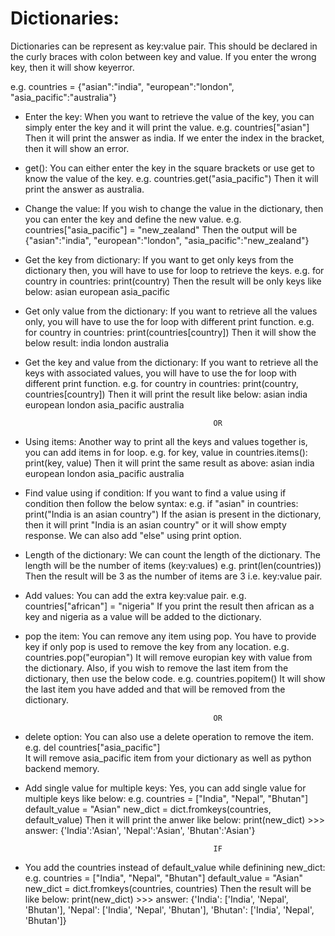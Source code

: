 # Dictionaries:

Dictionaries can be represent as key:value pair. This should be declared in the curly braces with colon between key and value.
If you enter the wrong key, then it will show keyerror.

e.g. countries = {"asian":"india", "european":"london", "asia_pacific":"australia"}

- Enter the key: When you want to retrieve the value of the key, you can simply enter the key and it will print the value.
            e.g. countries["asian"]
        Then it will print the answer as india. If we enter the index in the bracket, then it will show an error.

- get(): You can either enter the key in the square brackets or use get to know the value of the key.
            e.g. countries.get("asia_pacific")
        Then it will print the answer as australia.

- Change the value: If you wish to change the value in the dictionary, then you can enter the key and define the new value.
            e.g. countries["asia_pacific"] = "new_zealand"
        Then the output will be {"asian":"india", "european":"london", "asia_pacific":"new_zealand"}

- Get the key from dictionary: If you want to get only keys from the dictionary then, you will have to use for loop to retrieve the keys.
            e.g. for country in countries:
                     print(country)
        Then the result will be only keys like below: 
                asian
                european
                asia_pacific

- Get only value from the dictionary: If you want to retrieve all the values only, you will have to use the for loop with different print function.
            e.g. for country in countries:
                     print(countries[country])
        Then it will show the below result:
                india
                london
                australia

- Get the key and value from the dictionary: If you want to retrieve all the keys with associated values, you will have to use the for loop with different print function.
            e.g. for country in countries:
                     print(country, countries[country])
        Then it will print the result like below:
                asian india
                european london
                asia_pacific australia

                                                OR

- Using items: Another way to print all the keys and values together is, you can add items in for loop.
            e.g. for key, value in countries.items():
                     print(key, value)
        Then it will print the same result as above:
                asian india
                european london
                asia_pacific australia

- Find value using if condition: If you want to find a value using if condition then follow the below syntax:
            e.g. if "asian" in countries:
                     print("India is an asian country")
        If the asian is present in the dictionary, then it will print "India is an asian country" or it will show empty response. We can also add "else" using print option.

- Length of the dictionary: We can count the length of the dictionary. The length will be the number of items (key:values)
            e.g. print(len(countries))
        Then the result will be 3 as the number of items are 3 i.e. key:value pair.

- Add values: You can add the extra key:value pair.
            e.g. countries["african"] = "nigeria"
        If you print the result then african as a key and nigeria as a value will be added to the dictionary.

- pop the item: You can remove any item using pop. You have to provide key if only pop is used to remove the key from any location.
            e.g. countries.pop("europian")
        It will remove europian key with value from the dictionary.
    Also, if you wish to remove the last item from the dictionary, then use the below code.
            e.g. countries.popitem()
        It will show the last item you have added and that will be removed from the dictionary.

                                                OR

- delete option: You can also use a delete operation to remove the item.
            e.g. del countries["asia_pacific"]                                    
        It will remove asia_pacific item from your dictionary as well as python backend memory.

- Add single value for multiple keys: Yes, you can add single value for multiple keys like below:
            e.g. countries = ["India", "Nepal", "Bhutan"]
                 default_value = "Asian"
                 new_dict = dict.fromkeys(countries, default_value)
        Then it will print the anwer like below:
                 print(new_dict) >>> answer: {'India':'Asian', 'Nepal':'Asian', 'Bhutan':'Asian'}

                                                IF

- You add the countries instead of default_value while definining new_dict:
           e.g.  countries = ["India", "Nepal", "Bhutan"]
                 default_value = "Asian"
                 new_dict = dict.fromkeys(countries, countries)
        Then the result will be like below:
                 print(new_dict) 
        >>> answer: {'India': ['India', 'Nepal', 'Bhutan'], 'Nepal': ['India', 'Nepal', 'Bhutan'], 'Bhutan': ['India', 'Nepal', 'Bhutan']}
